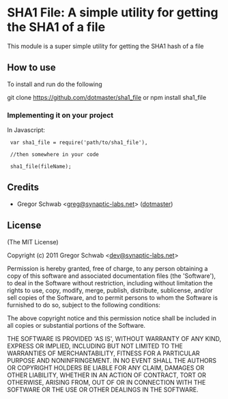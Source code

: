 SHA1 File: A simple utility for getting the SHA1 of a file
============================================

This module is a super simple utility for getting the SHA1 hash of a file 


## How to use

To install and run do the following

  git clone https://github.com/dotmaster/sha1_file
or
  npm install sha1_file

### Implementing it on your project

In Javascript:

     var sha1_file = require('path/to/sha1_file'),
 
     //then somewhere in your code
 
     sha1_file(fileName);


## Credits

- Gregor Schwab &lt;greg@synaptic-labs.net&gt; ([dotmaster](http://github.com/dotmaster))

## License 

(The MIT License)

Copyright (c) 2011 Gregor Schwab &lt;dev@synaptic-labs.net&gt;

Permission is hereby granted, free of charge, to any person obtaining
a copy of this software and associated documentation files (the
'Software'), to deal in the Software without restriction, including
without limitation the rights to use, copy, modify, merge, publish,
distribute, sublicense, and/or sell copies of the Software, and to
permit persons to whom the Software is furnished to do so, subject to
the following conditions:

The above copyright notice and this permission notice shall be
included in all copies or substantial portions of the Software.

THE SOFTWARE IS PROVIDED 'AS IS', WITHOUT WARRANTY OF ANY KIND,
EXPRESS OR IMPLIED, INCLUDING BUT NOT LIMITED TO THE WARRANTIES OF
MERCHANTABILITY, FITNESS FOR A PARTICULAR PURPOSE AND NONINFRINGEMENT.
IN NO EVENT SHALL THE AUTHORS OR COPYRIGHT HOLDERS BE LIABLE FOR ANY
CLAIM, DAMAGES OR OTHER LIABILITY, WHETHER IN AN ACTION OF CONTRACT,
TORT OR OTHERWISE, ARISING FROM, OUT OF OR IN CONNECTION WITH THE
SOFTWARE OR THE USE OR OTHER DEALINGS IN THE SOFTWARE.
